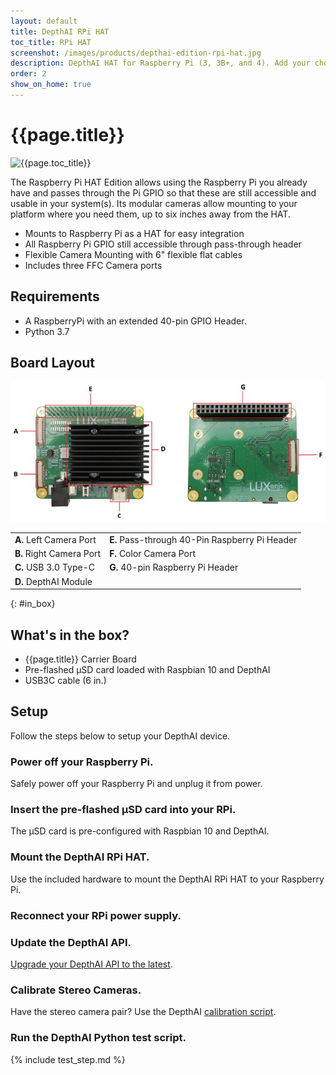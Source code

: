 ```yaml
---
layout: default
title: DepthAI RPi HAT
toc_title: RPi HAT
screenshot: /images/products/depthai-edition-rpi-hat.jpg
description: DepthAI HAT for Raspberry Pi (3, 3B+, and 4). Add your choice of cameras.
order: 2
show_on_home: true
---
```


# {{page.title}}

![{{page.toc_title}}]({{page.screenshot}})

The Raspberry Pi HAT Edition allows using the Raspberry Pi you already have and passes through the Pi GPIO so that these are still accessible and usable in your system(s). Its modular cameras allow mounting to your platform where you need them, up to six inches away from the HAT.

* Mounts to Raspberry Pi as a HAT for easy integration
* All Raspberry Pi GPIO still accessible through pass-through header
* Flexible Camera Mounting with 6" flexible flat cables
* Includes three FFC Camera ports

## Requirements

* A RaspberryPi with an extended 40-pin GPIO Header.
* Python 3.7

## Board Layout

![RPi HAT Labeled](/images/products/labeled/1094.jpg)

<table class="table table-sm">
<tbody>
<tr>
<td><strong>A.</strong> Left Camera Port</td><td><strong>E.</strong> Pass-through 40-Pin Raspberry Pi Header</td></tr>
<tr>
<td><strong>B.</strong> Right Camera Port</td><td><strong>F.</strong> Color Camera Port</td></tr>
<tr>
<td><strong>C.</strong> USB 3.0 Type-C</td><td><strong>G.</strong> 40-pin Raspberry Pi Header</td></tr>
<tr>
<td><strong>D.</strong> DepthAI Module</td><td></td></tr>
</tbody>
</table>


{: #in_box}
## What's in the box?

* {{page.title}} Carrier Board
* Pre-flashed µSD card loaded with Raspbian 10 and DepthAI
* USB3C cable (6 in.)

## Setup

Follow the steps below to setup your DepthAI device.

<h3 class="step js-toc-ignore"><span></span> Power off your Raspberry Pi.</h3>

Safely power off your Raspberry Pi and unplug it from power.

<h3 class="step js-toc-ignore"><span></span> Insert the pre-flashed µSD card into your RPi.</h3>

The µSD card is pre-configured with Raspbian 10 and DepthAI.

<h3 class="step js-toc-ignore"><span></span> Mount the DepthAI RPi HAT.</h3>

Use the included hardware to mount the DepthAI RPi HAT to your Raspberry Pi.

<h3 class="step js-toc-ignore"><span></span> Reconnect your RPi power supply.</h3>


<h3 class="step js-toc-ignore" data-toc-title="Update DepthAI API" id="update_api"><span></span> Update the DepthAI API.</h3>

[Upgrade your DepthAI API to the latest](/api#upgrade).

<h3 class="step js-toc-ignore"><span></span> Calibrate Stereo Cameras.</h3>

Have the stereo camera pair? Use the DepthAI [calibration script](/products/stereo_camera_pair/#calibration).

<h3 class="step js-toc-ignore"><span></span> Run the DepthAI Python test script.</h3>

{% include test_step.md %}
